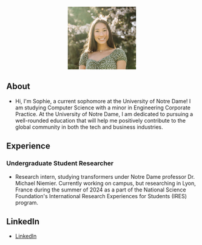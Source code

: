 <p align="center">
  <img src="/assets/Sophie Chou Headshot.jpg" alt="Alt text" width="180" height="165">
</p>


## About
- Hi, I'm Sophie, a current sophomore at the University of Notre Dame! I am studying Computer Science with a minor in Engineering Corporate Practice. At the University of Notre Dame, I am dedicated to pursuing a well-rounded education that will help me positively contribute to the global community in both the tech and business industries.

## Experience
### Undergraduate Student Researcher
- Research intern, studying transformers under Notre Dame professor Dr. Michael Niemier. Currently working on campus, but researching in Lyon, France during the summer of 2024 as a part of the National Science Foundation's International Research Experiences for Students (IRES) program.

## LinkedIn
- [LinkedIn](https://www.linkedin.com/in/sophiechou-/)
